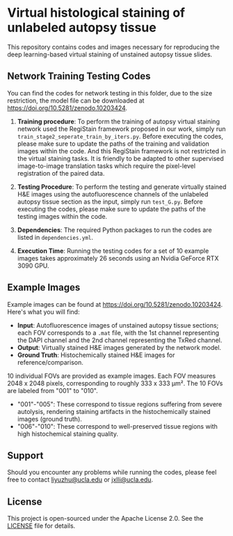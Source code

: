 # Virtual histological staining of unlabeled autopsy tissue

This repository contains codes and images necessary for reproducing the deep learning-based virtual staining of unstained autopsy tissue slides.

## Network Training Testing Codes

You can find the codes for network testing in this folder, due to the size restriction, the model file can be downloaded at https://doi.org/10.5281/zenodo.10203424.

1. **Training procedure**: To perform the training of autopsy virtual staining network used the RegiStain framework proposed in our work, simply run `train_stage2_seperate_train_by_iters.py`. Before executing the codes, please make sure to update the paths of the training and validation images within the code. And this RegiStain framework is not restricted in the virtual staining tasks. It is friendly to be adapted to other supervised image-to-image translation tasks which require the pixel-level registration of the paired data. 

2. **Testing Procedure**: To perform the testing and generate virtually stained H&E images using the autofluorescence channels of the unlabeled autopsy tissue section as the input, simply run `test_G.py`. Before executing the codes, please make sure to update the paths of the testing images within the code.

3. **Dependencies**: The required Python packages to run the codes are listed in `dependencies.yml`.

4. **Execution Time**: Running the testing codes for a set of 10 example images takes approximately 26 seconds using an Nvidia GeForce RTX 3090 GPU.

## Example Images

Example images can be found at https://doi.org/10.5281/zenodo.10203424. Here's what you will find:


- **Input**: Autofluorescence images of unstained autopsy tissue sections; each FOV corresponds to a `.mat` file, with the 1st channel representing the DAPI channel and the 2nd channel representing the TxRed channel.
- **Output**: Virtually stained H&E images generated by the network model.
- **Ground Truth**: Histochemically stained H&E images for reference/comparison.


10 individual FOVs are provided as example images. Each FOV measures 2048 x 2048 pixels, corresponding to roughly 333 x 333 µm².
The 10 FOVs are labeled from "001" to "010".
  - "001"-"005": These correspond to tissue regions suffering from severe autolysis, rendering staining artifacts in the histochemically stained images (ground truth).
  - "006"-"010": These correspond to well-preserved tissue regions with high histochemical staining quality.


## Support

Should you encounter any problems while running the codes, please feel free to contact [liyuzhu@ucla.edu](mailto:liyuzhu@ucla.edu) or [jxlli@ucla.edu](mailto:jxlli@ucla.edu).


## License

This project is open-sourced under the Apache License 2.0. See the [LICENSE](LICENSE) file for details.
